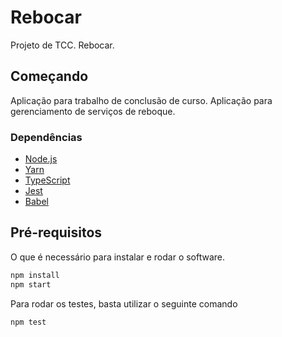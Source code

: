 # Rebocar

Projeto de TCC. Rebocar.

## Começando

Aplicação para trabalho de conclusão de curso. Aplicação para gerenciamento de serviços de reboque.

### Dependências

- [Node.js](https://nodejs.org/en/)
- [Yarn](https://yarnpkg.com/pt-BR/)
- [TypeScript](https://www.typescriptlang.org/)
- [Jest](https://jestjs.io/)
- [Babel](https://babeljs.io/)

## Pré-requisitos

O que é necessário para instalar e rodar o software.

```bash
npm install
npm start
```

Para rodar os testes, basta utilizar o seguinte comando

```bash
npm test
```
